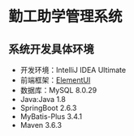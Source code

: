 # 勤工助学管理系统
## 系统开发具体环境
- 开发环境：IntelliJ IDEA Ultimate
- 前端框架：[ElementUI](https://element.eleme.io/#/zh-CN)
- 数据库：MySQL 8.0.29
- Java:Java 1.8
- SpringBoot 2.6.3
- MyBatis-Plus 3.4.1
- Maven 3.6.3
